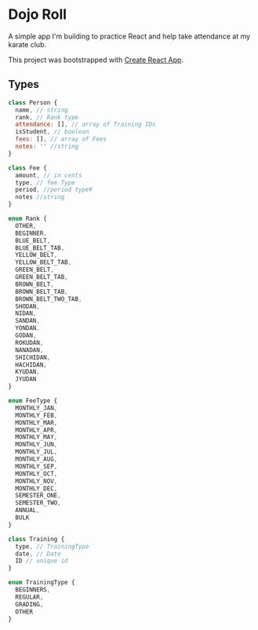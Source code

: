 # Dojo Roll

A simple app I'm building to practice React and help take attendance at my karate club.

This project was bootstrapped with [Create React App](https://github.com/facebook/create-react-app).

## Types

```javascript
class Person {
  name, // string
  rank, // Rank type
  attendance: [], // array of Training IDs
  isStudent, // boolean
  fees: [], // array of Fees
  notes: '' //string
}

class Fee {
  amount, // in cents
  type, // fee Type
  period, //period type¥
  notes //string
}

enum Rank {
  OTHER,
  BEGINNER,
  BLUE_BELT,
  BLUE_BELT_TAB,
  YELLOW_BELT,
  YELLOW_BELT_TAB,
  GREEN_BELT,
  GREEN_BELT_TAB,
  BROWN_BELT,
  BROWN_BELT_TAB,
  BROWN_BELT_TWO_TAB,
  SHODAN,
  NIDAN,
  SANDAN,
  YONDAN,
  GODAN,
  ROKUDAN,
  NANADAN,
  SHICHIDAN,
  HACHIDAN,
  KYUDAN,
  JYUDAN
}

enum FeeType {
  MONTHLY_JAN,
  MONTHLY_FEB,
  MONTHLY_MAR,
  MONTHLY_APR,
  MONTHLY_MAY,
  MONTHLY_JUN,
  MONTHLY_JUL,
  MONTHLY_AUG,
  MONTHLY_SEP,
  MONTHLY_OCT,
  MONTHLY_NOV,
  MONTHLY_DEC,
  SEMESTER_ONE,
  SEMESTER_TWO,
  ANNUAL,
  BULK
}

class Training {
  type, // TrainingType
  date, // Date
  ID // unique id
}

enum TrainingType {
  BEGINNERS,
  REGULAR,
  GRADING,
  OTHER
}
```
